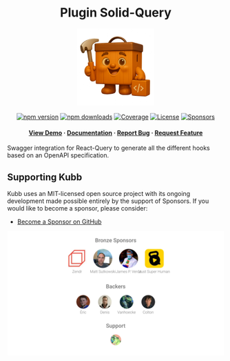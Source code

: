 <div align="center">
  <h1>Plugin Solid-Query</h1>
  <a href="https://kubb.dev" target="_blank" rel="noopener noreferrer">
    <img width="180" src="https://raw.githubusercontent.com/kubb-labs/kubb/main/assets/logo.png" alt="Kubb logo">
  </a>


[![npm version][npm-version-src]][npm-version-href]
[![npm downloads][npm-downloads-src]][npm-downloads-href]
[![Coverage][coverage-src]][coverage-href]
[![License][license-src]][license-href]
[![Sponsors][sponsors-src]][sponsors-href]
<h4>
<a href="https://codesandbox.io/s/github/kubb-labs/kubb/tree/main//examples/typescript" target="_blank">View Demo</a>
<span> · </span>
<a href="https://kubb.dev/" target="_blank">Documentation</a>
<span> · </span>
<a href="https://github.com/kubb-labs/kubb/issues/" target="_blank">Report Bug</a>
<span> · </span>
<a href="https://github.com/kubb-labs/kubb/issues/" target="_blank">Request Feature</a>
</h4>
</div>

Swagger integration for React-Query to generate all the different hooks based on an OpenAPI specification.


## Supporting Kubb

Kubb uses an MIT-licensed open source project with its ongoing development made possible entirely by the support of Sponsors. If you would like to become a sponsor, please consider:

- [Become a Sponsor on GitHub](https://github.com/sponsors/stijnvanhulle)

<p align="center">
  <a href="https://github.com/sponsors/stijnvanhulle">
    <img src="https://raw.githubusercontent.com/stijnvanhulle/sponsors/main/sponsors.svg" alt="My sponsors" />
  </a>
</p>


<!-- Badges -->

[npm-version-src]: https://img.shields.io/npm/v/@kubb/plugin-solid-query?flat&colorA=18181B&colorB=f58517
[npm-version-href]: https://npmjs.com/package/@kubb/plugin-solid-query
[npm-downloads-src]: https://img.shields.io/npm/dm/@kubb/plugin-solid-query?flat&colorA=18181B&colorB=f58517
[npm-downloads-href]: https://npmjs.com/package/@kubb/plugin-solid-query
[license-src]: https://img.shields.io/github/license/kubb-labs/kubb.svg?flat&colorA=18181B&colorB=f58517
[license-href]: https://github.com/kubb-labs/kubb/blob/main/LICENSE
[build-src]: https://img.shields.io/github/actions/workflow/status/kubb-labs/kubb/ci.yaml?style=flat&colorA=18181B&colorB=f58517
[build-href]: https://www.npmjs.com/package/@kubb/plugin-solid-query
[minified-src]: https://img.shields.io/bundlephobia/min/@kubb/plugin-solid-query?style=flat&colorA=18181B&colorB=f58517
[minified-href]: https://www.npmjs.com/package/@kubb/plugin-solid-query
[coverage-src]: https://img.shields.io/codecov/c/github/kubb-labs/kubb?style=flat&colorA=18181B&colorB=f58517
[coverage-href]: https://www.npmjs.com/package/@kubb/plugin-solid-query
[sponsors-src]: https://img.shields.io/github/sponsors/stijnvanhulle?style=flat&colorA=18181B&colorB=f58517
[sponsors-href]: https://github.com/sponsors/stijnvanhulle/
